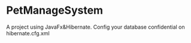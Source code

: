 # PetManageSystem
A project using JavaFx&Hibernate.
Config your database confidential on hibernate.cfg.xml
